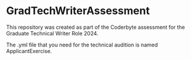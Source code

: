 # GradTechWriterAssessment
This repository was created as part of the Coderbyte assessment for the Graduate Technical Writer Role 2024.

The .yml file that you need for the technical audition is named ApplicantExercise.
